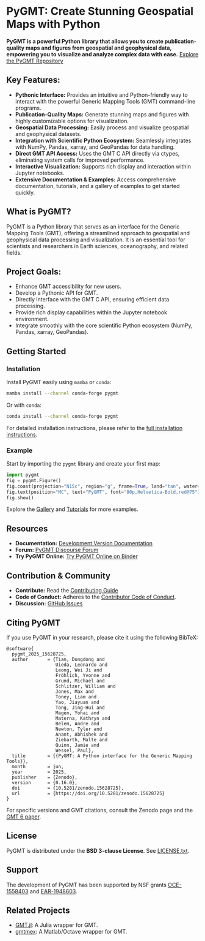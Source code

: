 # PyGMT: Create Stunning Geospatial Maps with Python

**PyGMT is a powerful Python library that allows you to create publication-quality maps and figures from geospatial and geophysical data, empowering you to visualize and analyze complex data with ease.**  [Explore the PyGMT Repository](https://github.com/GenericMappingTools/pygmt)

## Key Features:

*   **Pythonic Interface:**  Provides an intuitive and Python-friendly way to interact with the powerful Generic Mapping Tools (GMT) command-line programs.
*   **Publication-Quality Maps:** Generate stunning maps and figures with highly customizable options for visualization.
*   **Geospatial Data Processing:** Easily process and visualize geospatial and geophysical datasets.
*   **Integration with Scientific Python Ecosystem:** Seamlessly integrates with NumPy, Pandas, xarray, and GeoPandas for data handling.
*   **Direct GMT API Access:** Uses the GMT C API directly via ctypes, eliminating system calls for improved performance.
*   **Interactive Visualization:** Supports rich display and interaction within Jupyter notebooks.
*   **Extensive Documentation & Examples:**  Access comprehensive documentation, tutorials, and a gallery of examples to get started quickly.

## What is PyGMT?

PyGMT is a Python library that serves as an interface for the Generic Mapping Tools (GMT), offering a streamlined approach to geospatial and geophysical data processing and visualization. It is an essential tool for scientists and researchers in Earth sciences, oceanography, and related fields.

## Project Goals:

*   Enhance GMT accessibility for new users.
*   Develop a Pythonic API for GMT.
*   Directly interface with the GMT C API, ensuring efficient data processing.
*   Provide rich display capabilities within the Jupyter notebook environment.
*   Integrate smoothly with the core scientific Python ecosystem (NumPy, Pandas, xarray, GeoPandas).

## Getting Started

### Installation

Install PyGMT easily using `mamba` or `conda`:

```bash
mamba install --channel conda-forge pygmt
```

Or with `conda`:

```bash
conda install --channel conda-forge pygmt
```

For detailed installation instructions, please refer to the [full installation instructions](https://www.pygmt.org/latest/install.html).

### Example

Start by importing the `pygmt` library and create your first map:

```python
import pygmt
fig = pygmt.Figure()
fig.coast(projection="N15c", region="g", frame=True, land="tan", water="lightblue")
fig.text(position="MC", text="PyGMT", font="80p,Helvetica-Bold,red@75")
fig.show()
```

Explore the [Gallery](https://www.pygmt.org/latest/gallery/index.html) and [Tutorials](https://www.pygmt.org/latest/tutorials/index.html) for more examples.

## Resources

*   **Documentation:** [Development Version Documentation](https://www.pygmt.org/dev)
*   **Forum:** [PyGMT Discourse Forum](https://forum.generic-mapping-tools.org)
*   **Try PyGMT Online:** [Try PyGMT Online on Binder](https://github.com/GenericMappingTools/try-gmt)

## Contribution & Community

*   **Contribute:**  Read the [Contributing Guide](https://github.com/GenericMappingTools/pygmt/blob/main/CONTRIBUTING.md)
*   **Code of Conduct:**  Adheres to the [Contributor Code of Conduct](https://github.com/GenericMappingTools/.github/blob/main/CODE_OF_CONDUCT.md).
*   **Discussion:** [GitHub Issues](https://github.com/GenericMappingTools/pygmt/issues/new)

## Citing PyGMT

If you use PyGMT in your research, please cite it using the following BibTeX:

```
@software{
  pygmt_2025_15628725,
  author       = {Tian, Dongdong and
                  Uieda, Leonardo and
                  Leong, Wei Ji and
                  Fröhlich, Yvonne and
                  Grund, Michael and
                  Schlitzer, William and
                  Jones, Max and
                  Toney, Liam and
                  Yao, Jiayuan and
                  Tong, Jing-Hui and
                  Magen, Yohai and
                  Materna, Kathryn and
                  Belem, Andre and
                  Newton, Tyler and
                  Anant, Abhishek and
                  Ziebarth, Malte and
                  Quinn, Jamie and
                  Wessel, Paul},
  title        = {{PyGMT: A Python interface for the Generic Mapping Tools}},
  month        = jun,
  year         = 2025,
  publisher    = {Zenodo},
  version      = {0.16.0},
  doi          = {10.5281/zenodo.15628725},
  url          = {https://doi.org/10.5281/zenodo.15628725}
}
```

For specific versions and GMT citations, consult the Zenodo page and the [GMT 6 paper](https://doi.org/10.1029/2019GC008515).

## License

PyGMT is distributed under the **BSD 3-clause License**. See [LICENSE.txt](https://github.com/GenericMappingTools/pygmt/blob/main/LICENSE.txt).

## Support

The development of PyGMT has been supported by NSF grants [OCE-1558403](https://www.nsf.gov/awardsearch/showAward?AWD_ID=1558403) and [EAR-1948603](https://www.nsf.gov/awardsearch/showAward?AWD_ID=1948602).

## Related Projects

*   [GMT.jl](https://github.com/GenericMappingTools/GMT.jl): A Julia wrapper for GMT.
*   [gmtmex](https://github.com/GenericMappingTools/gmtmex): A Matlab/Octave wrapper for GMT.